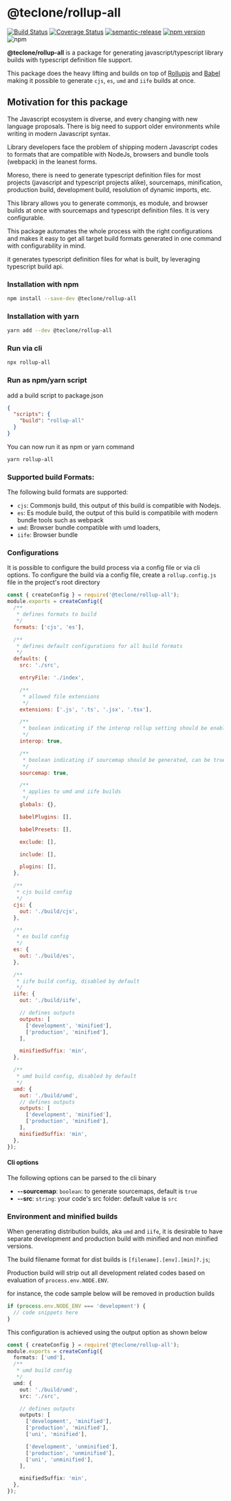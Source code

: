 # @teclone/rollup-all

[![Build Status](https://travis-ci.org/teclone/rollup-all.svg?branch=master)](https://travis-ci.org/teclone/rollup-all)
[![Coverage Status](https://coveralls.io/repos/github/teclone/rollup-all/badge.svg?branch=master)](https://coveralls.io/github/teclone/rollup-all?branch=master)
[![semantic-release](https://img.shields.io/badge/%20%20%F0%9F%93%A6%F0%9F%9A%80-semantic--release-e10079.svg)](https://github.com/semantic-release/semantic-release)
[![npm version](https://badge.fury.io/js/%40teclone%2Frollup-all.svg)](https://badge.fury.io/js/%40teclone%2Frollup-all)
![npm](https://img.shields.io/npm/dt/%40teclone%2Frollup-all.svg)

**@teclone/rollup-all** is a package for generating javascript/typescript library builds with typescript definition file support.

This package does the heavy lifting and builds on top of [Rollupjs](https://rollupjs.org/) and [Babel](https://babeljs.io/) making it possible to generate `cjs`, `es`, `umd` and `iife` builds at once.

## Motivation for this package

The Javascript ecosystem is diverse, and every changing with new language proposals. There is big need to support older environments while writing in modern Javascript syntax.

Library developers face the problem of shipping modern Javascript codes to formats that are compatible with NodeJs, browsers and bundle tools (webpack) in the leanest forms.

Moreso, there is need to generate typescript definition files for most projects (javascript and typescript projects alike), sourcemaps, minification, production build, development build, resolution of dynamic imports, etc.

This library allows you to generate commonjs, es module, and browser builds at once with sourcemaps and typescript definition files. It is very configurable.

This package automates the whole process with the right configurations and makes it easy to get all target build formats generated in one command with configurability in mind.

it generates typescript definition files for what is built, by leveraging typescript build api.

### Installation with npm

```bash
npm install --save-dev @teclone/rollup-all
```

### Installation with yarn

```bash
yarn add --dev @teclone/rollup-all
```

### Run via cli

```bash
npx rollup-all
```

### Run as npm/yarn script

add a build script to package.json

```json
{
  "scripts": {
    "build": "rollup-all"
  }
}
```

You can now run it as npm or yarn command

```bash
yarn rollup-all
```

### Supported build Formats:

The following build formats are supported:

- `cjs`: Commonjs build, this output of this build is compatible with Nodejs.
- `es`: Es module build, the output of this build is compatibile with modern bundle tools such as webpack
- `umd`: Browser bundle compatible with umd loaders,
- `iife`: Browser bundle

### Configurations

It is possible to configure the build process via a config file or via cli options. To configure the build via a config file, create a `rollup.config.js` file in the project's root directory

```javascript
const { createConfig } = require('@teclone/rollup-all');
module.exports = createConfig({
  /**
   * defines formats to build
   */
  formats: ['cjs', 'es'],

  /**
   * defines default configurations for all build formats
   */
  defaults: {
    src: './src',

    entryFile: './index',

    /**
     * allowed file extensions
     */
    extensions: ['.js', '.ts', '.jsx', '.tsx'],

    /**
     * boolean indicating if the interop rollup setting should be enabled
     */
    interop: true,

    /**
     * boolean indicating if sourcemap should be generated, can be true, false, or 'inline'
     */
    sourcemap: true,

    /**
     * applies to umd and iife builds
     */
    globals: {},

    babelPlugins: [],

    babelPresets: [],

    exclude: [],

    include: [],

    plugins: [],
  },

  /**
   * cjs build config
   */
  cjs: {
    out: './build/cjs',
  },

  /**
   * es build config
   */
  es: {
    out: './build/es',
  },

  /**
   * iife build config, disabled by default
   */
  iife: {
    out: './build/iife',

    // defines outputs
    outputs: [
      ['development', 'minified'],
      ['production', 'minified'],
    ],

    minifiedSuffix: 'min',
  },

  /**
   * umd build config, disabled by default
   */
  umd: {
    out: './build/umd',
    // defines outputs
    outputs: [
      ['development', 'minified'],
      ['production', 'minified'],
    ],
    minifiedSuffix: 'min',
  },
});
```

#### Cli options

The following options can be parsed to the cli binary

- **--sourcemap**: `boolean`: to generate sourcemaps, default is `true`
- **--src**: `string`: your code's src folder: default value is `src`

### Environment and minified builds

When generating distribution builds, aka `umd` and `iife`, it is desirable to have separate development and production build with minified and non minified versions.

The build filename format for dist builds is `[filename].[env].[min]?.js`;

Production build will strip out all development related codes based on evaluation of `process.env.NODE.ENV`.

for instance, the code sample below will be removed in production builds

```javascript
if (process.env.NODE_ENV === 'development') {
  // code snippets here
}
```

This configuration is achieved using the output option as shown below

```typescript
const { createConfig } = require('@teclone/rollup-all');
module.exports = createConfig({
  formats: ['umd'],
  /**
   * umd build config
   */
  umd: {
    out: './build/umd',
    src: './src',

    // defines outputs
    outputs: [
      ['development', 'minified'],
      ['production', 'minified'],
      ['uni', 'minified'],

      ['development', 'unminified'],
      ['production', 'unminified'],
      ['uni', 'unminified'],
    ],

    minifiedSuffix: 'min',
  },
});
```
